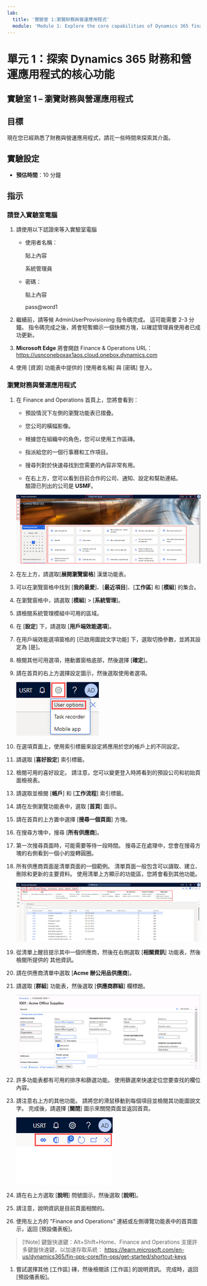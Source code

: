 ```yaml
---
lab:
  title: '實驗室 1:瀏覽財務與營運應用程式'
  module: 'Module 1: Explore the core capabilities of Dynamics 365 finance and operations apps'
---
```


# <a name="module-1-explore-the-core-capabilities-of-dynamics-365-finance-and-operations-apps"></a>單元 1：探索 Dynamics 365 財務和營運應用程式的核心功能

## <a name="lab-1---navigate-finance-and-operations-apps"></a>實驗室 1 – 瀏覽財務與營運應用程式

## <a name="objectives"></a>目標

現在您已經熟悉了財務與營運應用程式，請花一些時間來探索其介面。

## <a name="lab-setup"></a>實驗設定

- **預估時間**：10 分鐘

## <a name="instructions"></a>指示

### <a name="sign-in-to-the-lab-computer"></a>請登入實驗室電腦

1. 請使用以下認證來等入實驗室電腦

    - 使用者名稱：

        貼上內容

        系統管理員

    - 密碼：

        貼上內容

        pass@word1

1. 繼續前，請等候 AdminUserProvisioning 指令碼完成。 這可能需要 2-3 分鐘。 指令碼完成之後，將會短暫顯示一個快顯方塊，以確認管理員使用者已成功更新。

1. **Microsoft Edge** 將會開啟 Finance & Operations URL：<https://usnconeboxax1aos.cloud.onebox.dynamics.com>

1. 使用 [資源] 功能表中提供的 [使用者名稱] 與 [密碼] 登入。

### <a name="navigate-finance-and-operations-apps"></a>瀏覽財務與營運應用程式
1. 在 Finance and Operations 首頁上，您將會看到：

    - 預設情況下左側的瀏覽功能表已摺疊。

    - 您公司的橫幅影像。

    - 根據您在組織中的角色，您可以使用工作區磚。

    - 指派給您的一個行事曆和工作項目。

    - 搜尋列對於快速尋找到您需要的內容非常有用。

    - 在右上方，您可以看到目前合作的公司、通知、設定和幫助連結。  
    驗證已列出的公司是 **USMF**。

    ![Dynamics 365 Finance and Operations 首頁有醒目提示區域。](./media/m1-common-home-page.png)

1. 在左上方，請選取[**展開瀏覽窗格**] 漢堡功能表。

1. 可以在瀏覽窗格中找到 [**我的最愛**]、[**最近項目**]、[**工作區**] 和 [**模組**] 的集合。

1. 在瀏覽窗格中，請選取 [**模組**] > [**系統管理**]。

1. 請檢閱系統管理模組中可用的區域。

1. 在 [**設定**] 下，請選取 [**用戶端效能選項**]。

1. 在用戶端效能選項窗格的 [已啟用圖說文字功能] 下，選取切換參數，並將其設定為 [是]。

1. 檢閱其他可用選項，捲動置窗格底部，然後選擇 [**確定**]。

1. 請在首頁的右上方選擇設定圖示，然後選取使用者選項。

    ![顯示設定圖示和使用者選項下拉式清單的螢幕擷取畫面](./media/m1-common-settings-user-settings.png)

1. 在選項頁面上，使用索引標籤來設定將應用於您的帳戶上的不同設定。

1. 請選取 [**喜好設定**] 索引標籤。

1. 檢閱可用的喜好設定。 請注意，您可以變更登入時將看到的預設公司和初始頁面檢視表。

1. 請選取並檢閱 [**帳戶**] 和 [**工作流程**] 索引標籤。

1. 請在左側瀏覽功能表中，選取 [**首頁**] 圖示。

1. 請在首頁的上方置中選擇 [**搜尋一個頁面**] 方塊。

1. 在搜尋方塊中，搜尋 [**所有供應商**]。

1. 第一次搜尋頁面時，可能需要等待一段時間。 搜尋正在處理中，您會在搜尋方塊的右側看到一個小的旋轉圓圈。

1. 所有供應商頁面是清單頁面的一個範例。 清單頁面一般包含可以讀取、建立、刪除和更新的主要資料。 使用清單上方顯示的功能區，您將會看到其他功能。

    ![所有供應商清單會有醒目提示功能的功能表所有供應商清單](./media/m1-common-all-vendor-list-page.png)

1. 從清單上醒目提示其中一個供應商，然後在右側選取 [**相關資訊**] 功能表，然後檢閱所提供的 其他資訊。

1. 請在供應商清單中選取 [**Acme 辦公用品供應商**]。

1. 請選取 [**群組**] 功能表，然後選取 [**供應商群組**] 欄標題。

    ![Acme 辦公用品供應商的供應商群組欄標題的螢幕擷取畫面。](./media/m1-common-vendor-group-menu-24493345.png)

1. 許多功能表都有可用的排序和篩選功能。 使用篩選來快速定位您要查找的欄位內容。

1. 請注意右上方的其他功能。 請將您的滑鼠移動到每個項目並檢閱其功能圖說文字。 完成後，請選擇 [**關閉**] 圖示來關閉頁面並返回首頁。

    ![清單頁面右上方功能表會顯示用於連接至 [Power Apps]、[Office 應用程式]、[附件]、[重新整理]、[在新視窗中開啟] 與 [關閉] 按鈕的其他功能](./media/m1-common-list-page-additional-features-menu.png)

1. 請在右上方選取 [**說明**] 問號圖示，然後選取 [**說明**]。

1. 請注意，說明資訊是目前頁面相關的。

1. 使用左上方的 "Finance and Operations" 連結或左側導覽功能表中的首頁圖示，返回 [預設儀表板]。

>[!Note] 鍵盤快速鍵：Alt+Shift+Home、Finance and Operations 支援許多鍵盤快速鍵，以加速存取系統： https://learn.microsoft.com/en-us/dynamics365/fin-ops-core/fin-ops/get-started/shortcut-keys

1. 嘗試選擇其他 [工作區] 磚，然後檢閱該 [工作區] 的說明資訊。 完成時，返回 [預設儀表板]。
